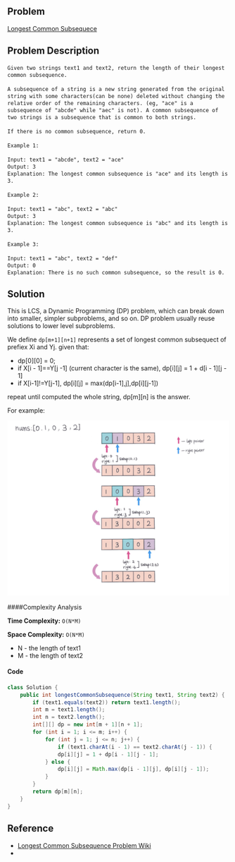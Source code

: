 ## Problem
[Longest Common Subsequece](https://leetcode.com/explore/other/card/30-day-leetcoding-challenge/531/week-4/3311/)

## Problem Description
```
Given two strings text1 and text2, return the length of their longest common subsequence.

A subsequence of a string is a new string generated from the original string with some characters(can be none) deleted without changing the relative order of the remaining characters. (eg, "ace" is a subsequence of "abcde" while "aec" is not). A common subsequence of two strings is a subsequence that is common to both strings.

If there is no common subsequence, return 0.

Example 1:

Input: text1 = "abcde", text2 = "ace" 
Output: 3  
Explanation: The longest common subsequence is "ace" and its length is 3.

Example 2:

Input: text1 = "abc", text2 = "abc"
Output: 3
Explanation: The longest common subsequence is "abc" and its length is 3.

Example 3:

Input: text1 = "abc", text2 = "def"
Output: 0
Explanation: There is no such common subsequence, so the result is 0.
```

## Solution

This is LCS, a Dynamic Programming (DP) problem, which can break down into smaller, simpler subproblems, and so on. DP problem usually reuse solutions to lower level subproblems.

We define `dp[m+1][n+1]` represents a set of longest common subsequect of prefiex Xi and Yj. given that:
- dp[0][0] = 0;
- if X[i - 1]==Y[j -1] (current character is the same), dp[i][j] = 1 + d[i - 1][j - 1]
- if X[i-1]!=Y[j-1], dp[i][j] = max(dp[i-1],j],dp[i][j-1])

repeat until computed the whole string, dp[m][n] is the answer.


For example: 
 

![Longest Common Subsequence](../../assets/leetcode/move-zeroes.png)

####Complexity Analysis

**Time Complexity:** `O(N*M)`

**Space Complexity:** `O(N*M)`

- N - the length of text1
- M - the length of text2

#### Code

```java
class Solution {
    public int longestCommonSubsequence(String text1, String text2) {
        if (text1.equals(text2)) return text1.length();
	    int m = text1.length();
	    int n = text2.length();
	    int[][] dp = new int[m + 1][n + 1];
        for (int i = 1; i <= m; i++) {
            for (int j = 1; j <= n; j++) {
                if (text1.charAt(i - 1) == text2.charAt(j - 1)) {
        	    dp[i][j] = 1 + dp[i - 1][j - 1];
        	} else {
        	    dp[i][j] = Math.max(dp[i - 1][j], dp[i][j - 1]);
        	}
        }
        return dp[m][n];
    }
}
```

## Reference 
- [Longest Common Subsequence Problem Wiki](https://en.wikipedia.org/wiki/Longest_common_subsequence_problem)
-
